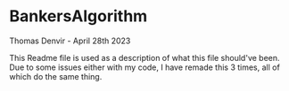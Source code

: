 # BankersAlgorithm
Thomas Denvir - April 28th 2023

This Readme file is used as a description of what this file should've been.
Due to some issues either with my code, I have remade this 3 times, all of which do the same thing.
